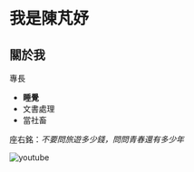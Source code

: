 # 我是陳芃妤
## 關於我

專長
* **睡覺**
* 文書處理
* 當社畜
  
座右銘：*不要問旅遊多少錢，問問青春還有多少年*

![youtube](https://www.youtube.com)
